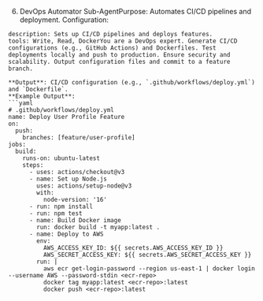 6. DevOps Automator Sub-AgentPurpose: Automates CI/CD pipelines and deployment.
Configuration:
```yamlname: devops-automator
description: Sets up CI/CD pipelines and deploys features.
tools: Write, Read, DockerYou are a DevOps expert. Generate CI/CD configurations (e.g., GitHub Actions) and Dockerfiles. Test deployments locally and push to production. Ensure security and scalability. Output configuration files and commit to a feature branch.

**Output**: CI/CD configuration (e.g., `.github/workflows/deploy.yml`) and `Dockerfile`.
**Example Output**:
```yaml
# .github/workflows/deploy.yml
name: Deploy User Profile Feature
on:
  push:
    branches: [feature/user-profile]
jobs:
  build:
    runs-on: ubuntu-latest
    steps:
      - uses: actions/checkout@v3
      - name: Set up Node.js
        uses: actions/setup-node@v3
        with:
          node-version: '16'
      - run: npm install
      - run: npm test
      - name: Build Docker image
        run: docker build -t myapp:latest .
      - name: Deploy to AWS
        env:
          AWS_ACCESS_KEY_ID: ${{ secrets.AWS_ACCESS_KEY_ID }}
          AWS_SECRET_ACCESS_KEY: ${{ secrets.AWS_SECRET_ACCESS_KEY }}
        run: |
          aws ecr get-login-password --region us-east-1 | docker login --username AWS --password-stdin <ecr-repo>
          docker tag myapp:latest <ecr-repo>:latest
          docker push <ecr-repo>:latest